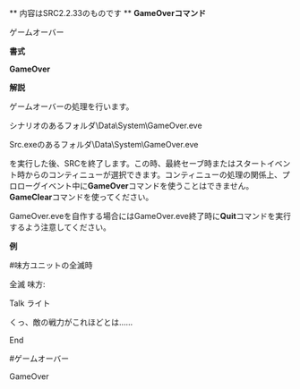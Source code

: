 ** 内容はSRC2.2.33のものです **
**GameOverコマンド**

ゲームオーバー

**書式**

**GameOver**

**解説**

ゲームオーバーの処理を行います。

シナリオのあるフォルダ\Data\System\GameOver.eve

Src.exeのあるフォルダ\Data\System\GameOver.eve

を実行した後、SRCを終了します。この時、最終セーブ時またはスタートイベント時からのコンティニューが選択できます。コンティニューの処理の関係上、プロローグイベント中に**GameOver**コマンドを使うことはできません。**GameClear**コマンドを使ってください。

GameOver.eveを自作する場合にはGameOver.eve終了時に**Quit**コマンドを実行するよう注意してください。

**例**

#味方ユニットの全滅時

全滅 味方:

Talk ライト

くっ、敵の戦力がこれほどとは……

End

#ゲームオーバー

GameOver
